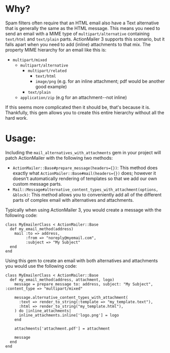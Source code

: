 Why?
====

Spam filters often require that an HTML email also have a Text alternative that is generally the same as the HTML message. This means you need to send an email with a MIME type of `multipart/alternative` containing `text/html` and `text/plain` parts. ActionMailer 3 supports this scenario, but it falls apart when you need to add (inline) attachments to that mix. The property MIME hierarchy for an email like this is:

* `multipart/mixed`
    * `multipart/alternative`
        * `multipart/related`
            * `text/html`
            * `image/png` (e.g. for an inline attachment; pdf would be another good example)
        * `text/plain`
    * `application/zip` (e.g for an attachment--not inline)

If this seems more complicated then it should be, that's because it is. Thankfully, this gem allows you to create this entire hierarchy without all the hard work.

Usage:
======

Including the `mail_alternatives_with_attachments` gem in your project will patch ActionMailer with the following two methods:

* `ActionMailer::Base#prepare_message(headers={})`: This method does exactly what `ActionMailer::Base#mail(headers={})` does; however it doesn't automatically rendering of templates so that we add our own custom message parts.
* `Mail::Message#alternative_content_types_with_attachment(options, &block)`: This method allows you to conveniently add all of the different parts of complex email with alternatives and attachments.

Typically when using ActionMailer 3, you would create a message with the following code:

    class MyEmailerClass < ActionMailer::Base
      def my_email_method(address)
        mail :to => address, 
             :from => "noreply@myemail.com",
             :subject => "My Subject"
      end
    end

Using this gem to create an email with both alternatives and attachments you would use the following code:

    class MyEmailerClass < ActionMailer::Base
      def my_email_method(address, attachment, logo)
        message = prepare_message to: address, subject: "My Subject", :content_type => "multipart/mixed"
        
        message.alternative_content_types_with_attachment(
          :text => render_to_string(:template => "my_template.text"),
          :html => render_to_string("my_template.html"),
        ) do |inline_attachments|
          inline_attachments.inline['logo.png'] = logo
        end
        
        attachments['attachment.pdf'] = attachment
        
        message
      end
    end
